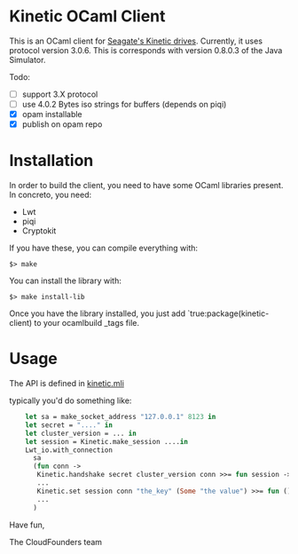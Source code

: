 Kinetic OCaml Client
====================
This is an OCaml client for [Seagate's Kinetic drives](https://developers.seagate.com/display/KV/Kinetic+Open+Storage+Documentation+Wiki). Currently, it uses protocol version 3.0.6. This is corresponds with version 0.8.0.3 of the Java Simulator.


Todo:
- [ ] support 3.X protocol
- [ ] use 4.0.2 Bytes iso strings for buffers (depends on piqi)
- [X] opam installable
- [X] publish on opam repo

Installation
============
In order to build the client, you need to have some OCaml libraries present.
In concreto, you need:
  - Lwt
  - piqi
  - Cryptokit


If you have these, you can compile everything with:

```
$> make
```

You can install the library with:


```
$> make install-lib
```


Once you have the library installed, you just add `true:package(kinetic-client) to your ocamlbuild _tags file.

Usage
=====



The API is defined in [kinetic.mli](src/kinetic.mli)

typically you'd do something like:

```OCaml
    let sa = make_socket_address "127.0.0.1" 8123 in
    let secret = "...." in
    let cluster_version = ... in
    let session = Kinetic.make_session ....in
    Lwt_io.with_connection
      sa
      (fun conn ->
       Kinetic.handshake secret cluster_version conn >>= fun session ->
       ...
       Kinetic.set session conn "the_key" (Some "the value") >>= fun () ->
       ...
      )

```


Have fun,

   The CloudFounders team
